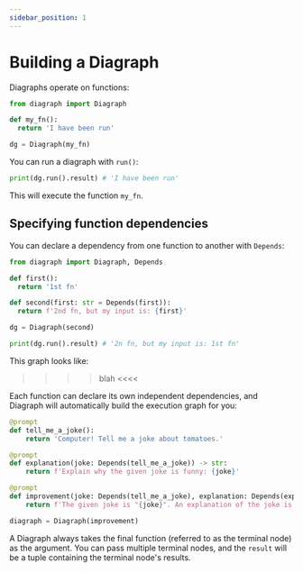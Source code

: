 ```yaml
---
sidebar_position: 1
---
```


# Building a Diagraph

Diagraphs operate on functions:

```python
from diagraph import Diagraph

def my_fn():
  return 'I have been run'

dg = Diagraph(my_fn)

```

You can run a diagraph with `run()`:

```python
print(dg.run().result) # 'I have been run'
```

This will execute the function `my_fn`.

## Specifying function dependencies

You can declare a dependency from one function to another with `Depends`:

```python
from diagraph import Diagraph, Depends

def first():
  return '1st fn'

def second(first: str = Depends(first)):
  return f'2nd fn, but my input is: {first}'

dg = Diagraph(second)

print(dg.run().result) # '2n fn, but my input is: 1st fn'
```

This graph looks like:

>>>> blah <<<<

Each function can declare its own independent dependencies, and Diagraph will automatically build the execution graph for you:

```python
@prompt
def tell_me_a_joke():
    return 'Computer! Tell me a joke about tomatoes.'

@prompt
def explanation(joke: Depends(tell_me_a_joke)) -> str:
    return f'Explain why the given joke is funny: {joke}'

@prompt
def improvement(joke: Depends(tell_me_a_joke), explanation: Depends(explanation)) -> str:
    return f'The given joke is "{joke}". An explanation of the joke is "{explanation}". What would make the joke funnier?'

diagraph = Diagraph(improvement)
```

A Diagraph always takes the final function (referred to as the terminal node) as the argument. You can pass multiple terminal nodes, and the `result` will be a tuple containing the terminal node's results.

